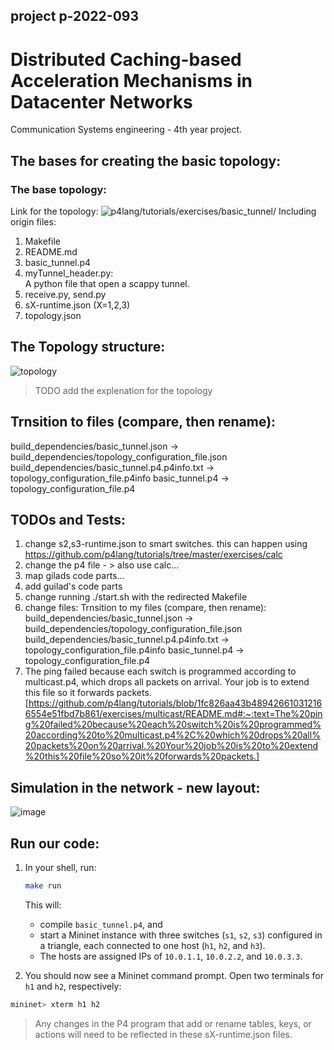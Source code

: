 ## project p-2022-093
# Distributed Caching-based Acceleration Mechanisms in Datacenter Networks
Communication Systems engineering - 4th year project.


## The bases for creating the basic topology:
### The base topology: 
Link for the topology: ![p4lang/tutorials/exercises/basic_tunnel/](https://github.com/p4lang/tutorials/tree/master/exercises/basic_tunnel)
Including origin files:
1. Makefile
2. README.md
3. basic_tunnel.p4
4. myTunnel_header.py:         
A python file that open a scappy tunnel.
5. receive.py, send.py
6. sX-runtime.json (X=1,2,3)
7. topology.json


## The Topology structure:
![topology](./p-2022-093/p4_researching_2022/p4_researching/expirements/basic_topology/topo.png)
> TODO add the explenation for the topology 


## Trnsition to files (compare, then rename):
build_dependencies/basic_tunnel.json          -> build_dependencies/topology_configuration_file.json
build_dependencies/basic_tunnel.p4.p4info.txt -> topology_configuration_file.p4info
basic_tunnel.p4                               -> topology_configuration_file.p4


## TODOs and Tests:
1. change s2,s3-runtime.json to smart switches. 
this can happen using https://github.com/p4lang/tutorials/tree/master/exercises/calc 
2. change the p4 file - > also use calc...
3. map gilads code parts...
4. add guilad's code parts
5. change running ./start.sh with the redirected Makefile
6. change files:
Trnsition to my files (compare, then rename):
build_dependencies/basic_tunnel.json          -> build_dependencies/topology_configuration_file.json
build_dependencies/basic_tunnel.p4.p4info.txt -> topology_configuration_file.p4info
basic_tunnel.p4                               -> topology_configuration_file.p4
7. The ping failed because each switch is programmed according to multicast.p4, which drops all packets on arrival. Your job is to extend this file so it forwards packets. [https://github.com/p4lang/tutorials/blob/1fc826aa43b489426610312166554e51fbd7b861/exercises/multicast/README.md#:~:text=The%20ping%20failed%20because%20each%20switch%20is%20programmed%20according%20to%20multicast.p4%2C%20which%20drops%20all%20packets%20on%20arrival.%20Your%20job%20is%20to%20extend%20this%20file%20so%20it%20forwards%20packets.]


## Simulation in the network - new layout:
![image](https://user-images.githubusercontent.com/62025130/140291037-6c740e58-2c86-44a2-963f-cf9afa6babf1.png)



## Run our code:
1. In your shell, run:
   ```bash
   make run
   ``` 
   This will:
   * compile `basic_tunnel.p4`, and
   * start a Mininet instance with three switches (`s1`, `s2`, `s3`) configured
     in a triangle, each connected to one host (`h1`, `h2`, and `h3`).
   * The hosts are assigned IPs of `10.0.1.1`, `10.0.2.2`, and `10.0.3.3`.

2. You should now see a Mininet command prompt. Open two terminals for `h1` and
`h2`, respectively: 
  ```bash
  mininet> xterm h1 h2
  ```

> Any changes in the P4 program that add or rename tables, keys, or actions will need to be reflected in these sX-runtime.json files.
